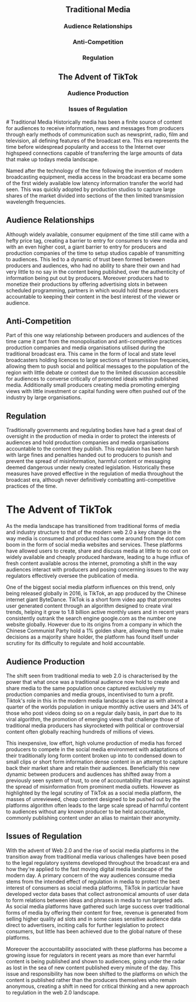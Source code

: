<div style="display: flex; flex-direction: row;">
<div style="text-align: center; margin-left: auto; margin-right: auto;">
	<h2>Traditional Media</h2>
	<h3>Audience Relationships</h3>
	<h3>Anti-Competition</h3>
	<h3>Regulation</h3>
	<h2>The Advent of TikTok</h2>
	<h3>Audience Production</h3>
	<h3>Issues of Regulation</h3>
</div>
</div>
# Traditional Media
Historically media has been a finite source of content for audiences to receive information, news and messages from producers through early methods of communication such as newsprint, radio, film and television, all defining features of the broadcast era. This era represents the time before widespread popularity and access to the Internet over highspeed connections capable of transferring the large amounts of data that make up todays media landscape. 

Named after the technology of the time following the invention of modern broadcasting equipment, media access in the broadcast era became some of the first widely available low latency information transfer the world had seen. This was quickly adopted by production studios to capture large shares of the market divided into sections of the then limited transmission wavelength frequencies.
## Audience Relationships
Although widely available, consumer equipment of the time still came with a hefty price tag, creating a barrier to entry for consumers to view media and with an even higher cost,  a giant barrier to entry for producers and production companies of the time to setup studios capable of transmitting to audiences. This led to a dynamic of trust been formed between producers and audiences, who had no ability to share their own and had very little to no say in the content being published, over the authenticity of information being put out by producers. Moreover producers had to monetize their productions by offering advertising slots in between scheduled programming, partners in which would hold these producers accountable to keeping their content in the best interest of the viewer or audience. 
## Anti-Competition
Part of this one way relationship between producers and audiences of the time came it part from the monopolisation and anti-competitive practices production companies and media organisations utilised during the traditional broadcast era. This came in the form of local and state level broadcasters holding licences to large sections of transmission frequencies, allowing them to push social and political messages to the population of the region with little debate or contest due to the limited discussion accessible for audiences to converse critically of promoted ideals within published media. Additionally small producers creating media promoting emerging views with little investment or capital funding were often pushed out of the industry by large organisations.
## Regulation
Traditionally governments and regulating bodies have had a great deal of oversight in the production of media in order to protect the interests of audiences and hold production companies and media organisations accountable to the content they publish. This regulation has been harsh with large fines and penalties handed out to producers to punish and prevent the spread of misinformation, harmful content or messaging deemed dangerous under newly created legislation. Historically these measures have proved effective in the regulation of media throughout the broadcast era, although never definitively combatting anti-competitive practices of the time.
# The Advent of TikTok
As the media landscape has transitioned from traditional forms of media and industry structure to that of the modern web 2.0 a key change in the way media is consumed and produced has come around from the dot com boom in the form of social media websites and services. These platforms have allowed users to create, share and discuss media at little to no cost on widely available and cheaply produced hardware, leading to a huge influx of fresh content available across the internet, promoting a shift in the way audiences interact with producers and posing concerning issues to the way regulators effectively oversee the publication of media.

One of the biggest social media platform influences on this trend, only being released globally in 2016, is TikTok, an app produced by the Chinese internet giant ByteDance. TikTok is a short form video app that promotes user generated content through an algorithm designed to create viral trends, helping it grow to 1.8 billion active monthly users and in recent years consistently outrank the search engine google.com as the number one website globally. However due to its origins from a company in which the Chinese Communist Party hold a 1% golden share, allowing them to make decisions as a majority share holder, the platform has found itself under scrutiny for its difficulty to regulate and hold accountable.
## Audience Production
The shift seen from traditional media to web 2.0 is characterised by the power that what once was a traditional audience now hold to create and share media to the same population once captured exclusively my production companies and media groups, incentivised to turn a profit. Tiktok's role in this in the modern media landscape is clear as with almost a quarter of the worlds population in unique monthly active users and 34% of those who post videos doing so on a regular daily basis, in part due to its viral algorithm, the promotion of emerging views that challenge those of traditional media producers has skyrocketed with political or controversial content often globally reaching hundreds of millions of views.

This inexpensive, low effort, high volume production of media has forced producers to compete in the social media environment with adaptations of their traditionally long form content broken up into to condensed down to small clips or short form information dense content in an attempt to capture back their market share and retain their audiences. Beneficially this new dynamic between producers and audiences has shifted away from a previously seen system of trust, to one of accountability that insures against the spread of misinformation from prominent media outlets. However as highlighted by the legal scrutiny of TikTok as a social media platform, the masses of unreviewed, cheap content designed to be pushed out by the platforms algorithm often leads to the large scale spread of harmful content to audiences without any known producer to be held accountable, commonly publishing content under an alias to maintain their anonymity.
## Issues of Regulation
With the advent of Web 2.0 and the rise of social media platforms in the transition away from traditional media various challenges have been posed to the legal regulatory systems developed throughout the broadcast era and how they're applied to the fast moving digital media landscape of the modern day. A primary concern of the way audiences consume media stems from the intended effect of regulation in media to protect the best interest of consumers as social media platforms, TikTok in particular have developed vector data bases that collect astronomical amounts of user data to form relations between ideas and phrases in media to run targeted ads. As social media platforms have gathered such large success over traditional forms of media by offering their content for free, revenue is generated from selling higher quality ad slots and in some cases sensitive audience data direct to advertisers, inciting calls for further legislation to protect consumers, but little has been achieved due to the global nature of these platforms.

Moreover the accountability associated with these platforms has become a growing issue for regulators in recent years as more than ever harmful content is being published and shown to audiences, going under the radar as lost in the sea of new content published every minute of the day. This issue and responsibility has now been shifted to the platforms on which the content is published rather than the producers themselves who remain anonymous, creating a shift in need for critical thinking and a new approach to regulation in the web 2.0 landscape.